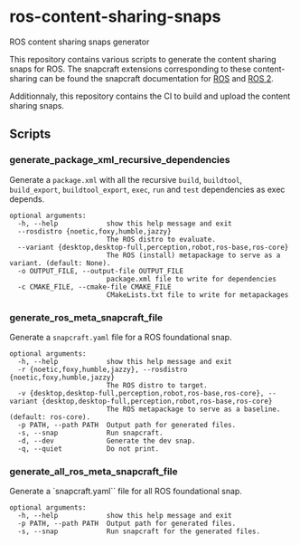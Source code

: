 # ros-content-sharing-snaps
ROS content sharing snaps generator

This repository contains various scripts to generate the content sharing snaps for ROS.
The snapcraft extensions corresponding to these content-sharing can be found the snapcraft documentation for [ROS](https://snapcraft.io/docs/ros-noetic-content-extension) and [ROS 2](https://snapcraft.io/docs/ros2-jazzy-content-extension).

Additionnaly, this repository contains the CI to build and upload the content sharing snaps.

## Scripts

### generate_package_xml_recursive_dependencies

Generate a `package.xml` with all the recursive `build`, `buildtool`, `build_export`, `buildtool_export`, `exec`, `run` and `test` dependencies as exec depends.

```
optional arguments:
  -h, --help            show this help message and exit
  --rosdistro {noetic,foxy,humble,jazzy}
                        The ROS distro to evaluate.
  --variant {desktop,desktop-full,perception,robot,ros-base,ros-core}
                        The ROS (install) metapackage to serve as a variant. (default: None).
  -o OUTPUT_FILE, --output-file OUTPUT_FILE
                        package.xml file to write for dependencies
  -c CMAKE_FILE, --cmake-file CMAKE_FILE
                        CMakeLists.txt file to write for metapackages
```
### generate_ros_meta_snapcraft_file

Generate a `snapcraft.yaml` file for a ROS foundational snap.

```
optional arguments:
  -h, --help            show this help message and exit
  -r {noetic,foxy,humble,jazzy}, --rosdistro {noetic,foxy,humble,jazzy}
                        The ROS distro to target.
  -v {desktop,desktop-full,perception,robot,ros-base,ros-core}, --variant {desktop,desktop-full,perception,robot,ros-base,ros-core}
                        The ROS metapackage to serve as a baseline. (default: ros-core).
  -p PATH, --path PATH  Output path for generated files.
  -s, --snap            Run snapcraft.
  -d, --dev             Generate the dev snap.
  -q, --quiet           Do not print.
```

### generate_all_ros_meta_snapcraft_file

Generate a `snapcraft.yaml`` file for all ROS foundational snap.

```
optional arguments:
  -h, --help            show this help message and exit
  -p PATH, --path PATH  Output path for generated files.
  -s, --snap            Run snapcraft for the generated files.
```